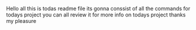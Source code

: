 Hello all this is todas readme file
its gonna conssist of all the commands for todays project
you can all review it for more info on todays project
thanks
my pleasure
